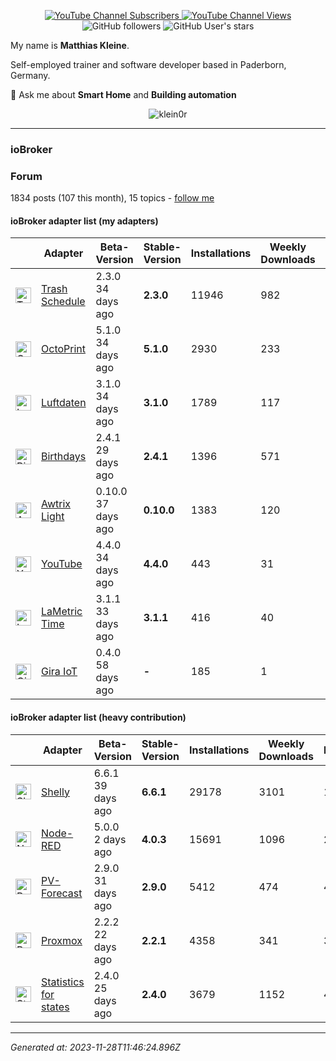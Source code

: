 <p align=center>
  <a href="https://www.youtube.com/c/Hausautomatisierung-com/"><img alt="YouTube Channel Subscribers" src="https://img.shields.io/youtube/channel/subscribers/UCRDCsZvUg75Bibp9qYbHivw?label=haus-automatisierung.com&logo=youtube&style=flat-square"> <img alt="YouTube Channel Views" src="https://img.shields.io/youtube/channel/views/UCRDCsZvUg75Bibp9qYbHivw?logo=youtube&style=flat-square"></a> <img alt="GitHub followers" src="https://img.shields.io/github/followers/klein0r?logo=github&style=flat-square"> <img alt="GitHub User's stars" src="https://img.shields.io/github/stars/klein0r?affiliations=OWNER&logo=github&style=flat-square">
</p>

My name is **Matthias Kleine**.

Self-employed trainer and software developer based in Paderborn, Germany.

💬 Ask me about **Smart Home** and **Building automation**

<p align="center">
  <img src="https://github-readme-stats.vercel.app/api?username=klein0r&show_icons=true&theme=calm" alt="klein0r" />
</p>

----

### ioBroker

### Forum

1834 posts (107 this month), 15 topics - [follow me](https://forum.iobroker.net/user/haus-automatisierung)

#### ioBroker adapter list (my adapters)

| | Adapter | Beta-Version | Stable-Version | Installations | Weekly Downloads | Issues |
|-|---------|--------------|----------------|---------------|------------------|--------|
| <img src="https://raw.githubusercontent.com/klein0r/ioBroker.trashschedule/master/admin/trashschedule.png" alt="Trash Schedule" width="25" /> | [Trash Schedule](https://github.com/klein0r/ioBroker.trashschedule) | 2.3.0<br />34 days ago | **2.3.0** | 11946 | 982 | 1 |
| <img src="https://raw.githubusercontent.com/klein0r/ioBroker.octoprint/master/admin/octoprint.png" alt="OctoPrint" width="25" /> | [OctoPrint](https://github.com/klein0r/ioBroker.octoprint) | 5.1.0<br />34 days ago | **5.1.0** | 2930 | 233 | 5 |
| <img src="https://raw.githubusercontent.com/klein0r/ioBroker.luftdaten/master/admin/luftdaten.png" alt="Luftdaten" width="25" /> | [Luftdaten](https://github.com/klein0r/ioBroker.luftdaten) | 3.1.0<br />34 days ago | **3.1.0** | 1789 | 117 | 1 |
| <img src="https://raw.githubusercontent.com/klein0r/ioBroker.birthdays/master/admin/birthdays.png" alt="Birthdays" width="25" /> | [Birthdays](https://github.com/klein0r/ioBroker.birthdays) | 2.4.1<br />29 days ago | **2.4.1** | 1396 | 571 | 2 |
| <img src="https://raw.githubusercontent.com/klein0r/ioBroker.awtrix-light/master/admin/awtrix-light.png" alt="Awtrix Light" width="25" /> | [Awtrix Light](https://github.com/klein0r/ioBroker.awtrix-light) | 0.10.0<br />37 days ago | **0.10.0** | 1383 | 120 | 8 |
| <img src="https://raw.githubusercontent.com/klein0r/ioBroker.youtube/master/admin/youtube.png" alt="YouTube" width="25" /> | [YouTube](https://github.com/klein0r/ioBroker.youtube) | 4.4.0<br />34 days ago | **4.4.0** | 443 | 31 | 0 |
| <img src="https://raw.githubusercontent.com/klein0r/ioBroker.lametric/master/admin/lametric.png" alt="LaMetric Time" width="25" /> | [LaMetric Time](https://github.com/klein0r/ioBroker.lametric) | 3.1.1<br />33 days ago | **3.1.1** | 416 | 40 | 3 |
| <img src="https://raw.githubusercontent.com/klein0r/ioBroker.gira-iot/master/admin/gira-iot.png" alt="Gira IoT" width="25" /> | [Gira IoT](https://github.com/klein0r/ioBroker.gira-iot) | 0.4.0<br />58 days ago | **-** | 185 | 1 | 3 |

#### ioBroker adapter list (heavy contribution)

| | Adapter | Beta-Version | Stable-Version | Installations | Weekly Downloads | Issues |
|-|---------|--------------|----------------|---------------|------------------|--------|
| <img src="https://raw.githubusercontent.com/iobroker-community-adapters/ioBroker.shelly/master/admin/shelly.png" alt="Shelly" width="25" /> | [Shelly](https://github.com/iobroker-community-adapters/ioBroker.shelly) | 6.6.1<br />39 days ago | **6.6.1** | 29178 | 3101 | 18 |
| <img src="https://raw.githubusercontent.com/ioBroker/ioBroker.node-red/master/admin/node-red.png" alt="Node-RED" width="25" /> | [Node-RED](https://github.com/ioBroker/ioBroker.node-red) | 5.0.0<br />2 days ago | **4.0.3** | 15691 | 1096 | 22 |
| <img src="https://raw.githubusercontent.com/iobroker-community-adapters/ioBroker.pvforecast/main/admin/pvforecast.png" alt="PV-Forecast" width="25" /> | [PV-Forecast](https://github.com/iobroker-community-adapters/ioBroker.pvforecast) | 2.9.0<br />31 days ago | **2.9.0** | 5412 | 474 | 4 |
| <img src="https://raw.githubusercontent.com/iobroker-community-adapters/ioBroker.proxmox/master/admin/proxmox.png" alt="Proxmox" width="25" /> | [Proxmox](https://github.com/iobroker-community-adapters/ioBroker.proxmox) | 2.2.2<br />22 days ago | **2.2.1** | 4358 | 341 | 3 |
| <img src="https://raw.githubusercontent.com/iobroker-community-adapters/ioBroker.statistics/master/admin/statistics.png" alt="Statistics for states" width="25" /> | [Statistics for states](https://github.com/iobroker-community-adapters/ioBroker.statistics) | 2.4.0<br />25 days ago | **2.4.0** | 3679 | 1152 | 4 |

----

*Generated at: 2023-11-28T11:46:24.896Z*
